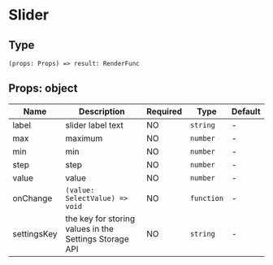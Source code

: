 
# Slider

## Type[​](/docs/1.0/reference/app-settings-api/ui/slider/#type "Direct link to Type")

```
(props: Props) => result: RenderFunc  

```
## Props: object[​](/docs/1.0/reference/app-settings-api/ui/slider/#props-object "Direct link to Props: object")

| Name | Description | Required | Type | Default |
| --- | --- | --- | --- | --- |
| label | slider label text | NO | `string` | - |
| max | maximum | NO | `number` | - |
| min | min | NO | `number` | - |
| step | step | NO | `number` | - |
| value | value | NO | `number` | - |
| onChange | `(value: SelectValue) => void` | NO | `function` | - |
| settingsKey | the key for storing values in the Settings Storage API | NO | `string` | - |

